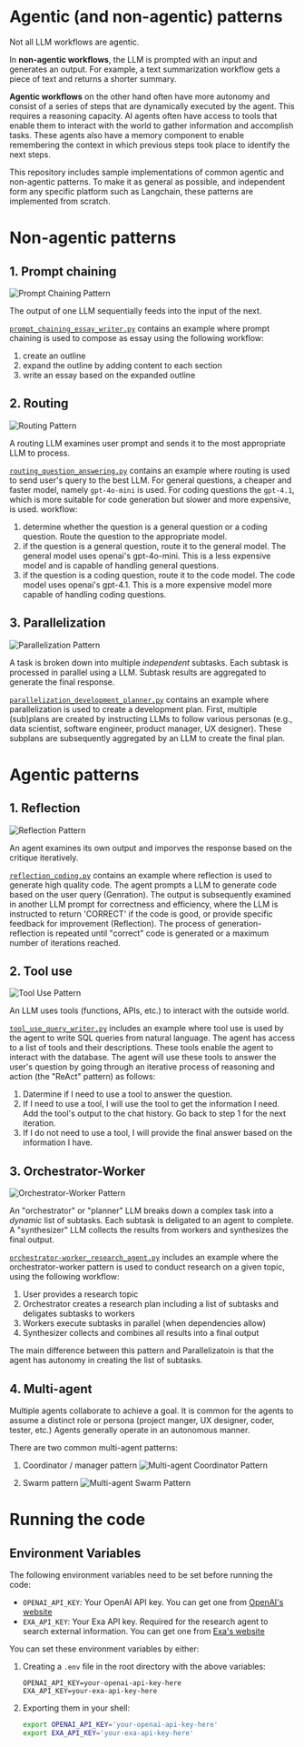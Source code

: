 # Agentic (and non-agentic) patterns
Not all LLM workflows are agentic.

In **non-agentic workflows**, the LLM is prompted with an input and generates an output. For example, a text summarization workflow gets a piece of text and returns a shorter summary.

**Agentic workflows** on the other hand often have more autonomy and consist of a series of steps that are dynamically executed by the agent. This requires a reasoning capacity. AI agents often have access to tools that enable them to interact with the world to gather information and accomplish tasks. These agents also have a memory component to enable remembering the context in which previous steps took place to identify the next steps.

This repository includes sample implementations of common agentic and non-agentic patterns. To make it as general as possible, and independent form any specific platform such as Langchain, these patterns are implemented from scratch.

# Non-agentic patterns
## 1. Prompt chaining

![Prompt Chaining Pattern](agentic%20patterns%20-%20prompt%20chaining.png)

The output of one LLM sequentially feeds into the input of the next.

[`prompt_chaining_essay_writer.py`](https://github.com/araskay/agentic_patterns/blob/main/non-agentic_workflows/prompt_chaining_essay_writer.py) contains an example where prompt chaining is used to compose as essay using the following workflow:
1. create an outline
2. expand the outline by adding content to each section
3. write an essay based on the expanded outline

## 2. Routing

![Routing Pattern](agentic%20patterns%20-%20Routing.png)

A routing LLM examines user prompt and sends it to the most appropriate LLM to process.

[`routing_question_answering.py`](https://github.com/araskay/agentic_patterns/blob/main/non-agentic_workflows/routing_question_answering.py) contains an example where routing is used to send user's query to the best LLM. For general questions, a cheaper and faster model, namely `gpt-4o-mini` is used. For coding questions the `gpt-4.1`, which is more suitable for code generation but slower and more expensive, is used.
workflow:
1. determine whether the question is a general question or a coding question.
    Route the question to the appropriate model.
2. if the question is a general question, route it to the general model.
    The general model uses openai's gpt-4o-mini. This is a less expensive model
    and is capable of handling general questions.
3. if the question is a coding question, route it to the code model.
    The code model uses openai's gpt-4.1. This is a more expensive model
    more capable of handling coding questions.

## 3. Parallelization

![Parallelization Pattern](agentic%20patterns%20-%20parallelization.png)

A task is broken down into multiple *independent* subtasks. Each subtask is processed in parallel using a LLM. Subtask results are aggregated to generate the final response.

[`parallelization_development_planner.py`](https://github.com/araskay/agentic_patterns/blob/main/non-agentic_workflows/parallelization_development_planner.py) contains an example where parallelization is used to create a development plan. First, multiple (sub)plans are created by instructing LLMs to follow various personas (e.g., data scientist, software engineer, product manager, UX designer). These subplans are subsequently aggregated by an LLM to create the final plan.

# Agentic patterns
## 1. Reflection

![Reflection Pattern](agentic%20patterns%20-%20reflection.png)

An agent examines its own output and imporves the response based on the critique iteratively.

[`reflection_coding.py`](https://github.com/araskay/agentic_patterns/blob/main/agentic_workflows/reflection_coding.py) contains an example where reflection is used to generate high quality code. The agent prompts a LLM to generate code based on the user query (Genration). The output is subsequently examined in another LLM prompt for correctness and efficiency, where the LLM is instructed to return 'CORRECT' if the code is good, or provide specific feedback for improvement (Reflection). The process of generation-reflection is repeated until "correct" code is generated or a maximum number of iterations reached.

## 2. Tool use

![Tool Use Pattern](agentic%20patterns%20-%20tool%20use.png)

An LLM uses tools (functions, APIs, etc.) to interact with the outside world.

[`tool_use_query_writer.py`](https://github.com/araskay/agentic_patterns/blob/main/agentic_workflows/tool_use_query_writer.py) includes an example where tool use is used by the agent to write SQL queries from natural language.
The agent has access to a list of tools and their descriptions.
These tools enable the agent to interact with the database.
The agent will use these tools to answer the user's question
by going through an iterative process of reasoning and action (the "ReAct" pattern)
as follows:
1. Datermine if I need to use a tool to answer the question.
2. If I need to use a tool, I will use the tool to get the information I need.
    Add the tool's output to the chat history. Go back to step 1 for the next iteration.
3. If I do not need to use a tool, I will provide the final answer based on the information I have.

## 3. Orchestrator-Worker
![Orchestrator-Worker Pattern](agentic%20patterns%20-%20orchestrator-worker.png)

An "orchestrator" or "planner" LLM breaks down a complex task into a *dynamic* list of subtasks. Each subtask is deligated to an agent to complete. A "synthesizer" LLM collects the results from workers and synthesizes the final output.

[`orchestrator-worker_research_agent.py`](https://github.com/araskay/agentic_patterns/blob/main/agentic_workflows/orchestrator-worker_research_agent.py) includes an example where the orchestrator-worker pattern is used to conduct research on a given topic, using the following workflow:
1. User provides a research topic
2. Orchestrator creates a research plan including a list of subtasks
   and deligates subtasks to workers
3. Workers execute subtasks in parallel (when dependencies allow)
4. Synthesizer collects and combines all results into a final output

The main difference between this pattern and Parallelizatoin is that the agent has autonomy in creating the list of subtasks.

## 4. Multi-agent
Multiple agents collaborate to achieve a goal. It is common for the agents to assume a distinct role or persona (project manger, UX designer, coder, tester, etc.) Agents generally operate in an autonomous manner.

There are two common multi-agent patterns:

1. Coordinator / manager pattern
![Multi-agent Coordinator Pattern](agentic%20patterns%20-%20Multi-agent%20coordinator%20approach.png)

2. Swarm pattern
![Multi-agent Swarm Pattern](agentic%20patterns%20-%20Multi-agent%20swarm.png)

# Running the code
## Environment Variables
The following environment variables need to be set before running the code:

- `OPENAI_API_KEY`: Your OpenAI API key. You can get one from [OpenAI's website](https://platform.openai.com/api-keys)
- `EXA_API_KEY`: Your Exa API key. Required for the research agent to search external information. You can get one from [Exa's website](https://exa.ai)

You can set these environment variables by either:
1. Creating a `.env` file in the root directory with the above variables:
   ```
   OPENAI_API_KEY=your-openai-api-key-here
   EXA_API_KEY=your-exa-api-key-here
   ```
2. Exporting them in your shell:
   ```bash
   export OPENAI_API_KEY='your-openai-api-key-here'
   export EXA_API_KEY='your-exa-api-key-here'
   ```

